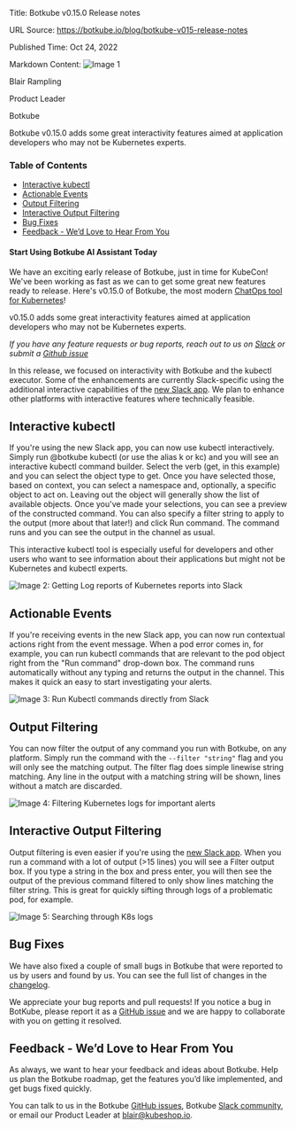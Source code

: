 Title: Botkube v0.15.0 Release notes

URL Source: https://botkube.io/blog/botkube-v015-release-notes

Published Time: Oct 24, 2022

Markdown Content:
![Image 1](https://assets-global.website-files.com/634fabb21508d6c9db9bc46f/636df3edbf5389368f6bef9c_cYbM1beBC5tQnSPVfaXCg_W9tkHugByZV2TOleN6pTw.jpeg)

Blair Rampling

Product Leader

Botkube

Botkube v0.15.0 adds some great interactivity features aimed at application developers who may not be Kubernetes experts.

### Table of Contents

*   [Interactive kubectl](#interactive-kubectl)
*   [Actionable Events](#actionable-events)
*   [Output Filtering](#output-filtering)
*   [Interactive Output Filtering](#interactive-output-filtering)
*   [Bug Fixes](#bug-fixes)
*   [Feedback - We’d Love to Hear From You](#feedback-we-d-love-to-hear-from-you)

#### Start Using Botkube AI Assistant Today

We have an exciting early release of Botkube, just in time for KubeCon! We've been working as fast as we can to get some great new features ready to release. Here's v0.15.0 of Botkube, the most modern [ChatOps tool for Kubernetes](http://botkube.io/)!

v0.15.0 adds some great interactivity features aimed at application developers who may not be Kubernetes experts.

_If you have any feature requests or bug reports, reach out to us on [Slack](http://join.botkube.io/) or submit a [Github issue](https://github.com/kubeshop/botkube/issues)_

In this release, we focused on interactivity with Botkube and the kubectl executor. Some of the enhancements are currently Slack-specific using the additional interactive capabilities of the [new Slack app](https://botkube.io/docs/installation/socketslack/). We plan to enhance other platforms with interactive features where technically feasible.

Interactive kubectl
-------------------

If you're using the new Slack app, you can now use kubectl interactively. Simply run @botkube kubectl (or use the alias k or kc) and you will see an interactive kubectl command builder. Select the verb (get, in this example) and you can select the object type to get. Once you have selected those, based on context, you can select a namespace and, optionally, a specific object to act on. Leaving out the object will generally show the list of available objects. Once you've made your selections, you can see a preview of the constructed command. You can also specify a filter string to apply to the output (more about that later!) and click Run command. The command runs and you can see the output in the channel as usual.

This interactive kubectl tool is especially useful for developers and other users who want to see information about their applications but might not be Kubernetes and kubectl experts.

![Image 2: Getting Log reports of Kubernetes reports into Slack](https://assets-global.website-files.com/634fabb21508d6c9db9bc46f/6360eb442fdfd602024a9acd_6356bdf725fcea68c282c460_Y3wu_jOs-Ujqsrm-K_p5k9ixbT54IMlPnlOAyBDjuVsmkqOsLDkvcN2x3ji2mRn_CU0M-1ZAnp_lwDvLRhJ_eOTYodpOZAVhLHWxpjVfrTildXKVksWotV07CJHe9H7XRhRuxiVqJ2oTLEr7zr_vT6mRQQJKV_hD1EV65oMSXkUu2YYNFTXFdY6thg.png)

Actionable Events
-----------------

If you're receiving events in the new Slack app, you can now run contextual actions right from the event message. When a pod error comes in, for example, you can run kubectl commands that are relevant to the pod object right from the "Run command" drop-down box. The command runs automatically without any typing and returns the output in the channel. This makes it quick an easy to start investigating your alerts.

![Image 3: Run Kubectl commands directly from Slack](https://assets-global.website-files.com/634fabb21508d6c9db9bc46f/6360eb44adbd3b434f7dcbd4_6356bdf7fd97a85f48b6f4eb_tGR4IkDUpaGrpMiF7u7VXfDpliSzKiF6H8nCPk-xGSddI9heXZx6sKKPVzpy6PZVsMZ4znb37qqyJRsZZ5dQsOmxcVYNu_sXDLGcoFg88Htm7xjt_8pSsXxM3EQd-yigz8RAkChykcJEHGz8gY2zMUJca4nhxcaJoMfGLI2ZmD9YkWHn_4WTgsNPMQ.png)

Output Filtering
----------------

You can now filter the output of any command you run with Botkube, on any platform. Simply run the command with the `--filter "string"` flag and you will only see the matching output. The filter flag does simple linewise string matching. Any line in the output with a matching string will be shown, lines without a match are discarded.

![Image 4: Filtering Kubernetes logs for important alerts](https://assets-global.website-files.com/634fabb21508d6c9db9bc46f/6360eb44701e5f37a18b49db_6356bdf7f7a6792610d5e3ca_kjx3ejlR6Aaq2y9mENfRr81flF6H3HMljZWwFis4-1rkG6jyjEiPmYwfxeMfU-_NoEE0OLtGHkPUxM90PhuFauG-7iPdakZtFEdZcqkbxRXEcnfkQnErMqivmwplsPmem-JQL-2X71Kpmh5-NS8jZJMSkWtfd2hqinQhht64CWwIJxgV4SBI1uwKzQ.png)

Interactive Output Filtering
----------------------------

Output filtering is even easier if you're using the [new Slack app](https://botkube.io/docs/installation/socketslack/). When you run a command with a lot of output (>15 lines) you will see a Filter output box. If you type a string in the box and press enter, you will then see the output of the previous command filtered to only show lines matching the filter string. This is great for quickly sifting through logs of a problematic pod, for example.

![Image 5: Searching through K8s logs](https://assets-global.website-files.com/634fabb21508d6c9db9bc46f/6360eb4426a735c2c230b1cb_6356bdf7b95716455530d559_eIDU6Illetw8nvSmjY2RF0DUfo480e8Cg-z9oo9TrZoUMc82X5QeBP_LDPjPAByGdJGZVjqAZAeFF9MphVVECeN-D1KbDxttppO-YtjdKo6dUvOhLo9b1TypQbvEX9vTnvcTJVKaC1kDxQHOdTWFqHFty4VUYZKoIgXBMmch6sNCQp2-7Mde9Zm78g.png)

Bug Fixes
---------

We have also fixed a couple of small bugs in Botkube that were reported to us by users and found by us. You can see the full list of changes in the [changelog](https://github.com/kubeshop/botkube/releases/tag/v0.15.0).

We appreciate your bug reports and pull requests! If you notice a bug in BotKube, please report it as a [GitHub issue](https://github.com/kubeshop/botkube/issues) and we are happy to collaborate with you on getting it resolved.

Feedback - We’d Love to Hear From You
-------------------------------------

As always, we want to hear your feedback and ideas about Botkube. Help us plan the Botkube roadmap, get the features you’d like implemented, and get bugs fixed quickly.

You can talk to us in the Botkube [GitHub issues](https://github.com/kubeshop/botkube/issues), Botkube [Slack community](https://join.botkube.io/), or email our Product Leader at [blair@kubeshop.io](mailto:blair@kubeshop.io).
